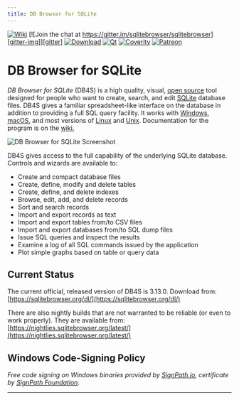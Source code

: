 ```yaml
---
title: DB Browser for SQLite
---
```


[![Wiki][wiki-img]][wiki]
[![Join the chat at https://gitter.im/sqlitebrowser/sqlitebrowser][gitter-img]][gitter]
[![Download][download-img]][download]
[![Qt][qt-img]][qt]
[![Coverity][coverity-img]][coverity]
[![Patreon][patreon-img]][patreon]

# DB Browser for SQLite

_DB Browser for SQLite_ (DB4S) is a high quality, visual,
[open source](https://github.com/sqlitebrowser/sqlitebrowser) tool
designed for people who want to create, search, and edit 
[SQLite](https://www.sqlite.org/) database files.
DB4S gives a familiar spreadsheet-like interface on the database
in addition to providing a full SQL query facility.
It works with [Windows](./dl#windows), 
[macOS](./dl#macos), 
and most versions of [Linux](./dl#linux) 
and [Unix](./dl#freebsd).
Documentation for the program is on the [wiki.](https://github.com/sqlitebrowser/sqlitebrowser/wiki)

![DB Browser for SQLite Screenshot](/images/screenshot.png "DB Browser for SQLite Screenshot")

DB4S gives access to the full capability of the underlying SQLite database.
Controls and wizards are available to:

* Create and compact database files
* Create, define, modify and delete tables
* Create, define, and delete indexes
* Browse, edit, add, and delete records
* Sort and search records
* Import and export records as text
* Import and export tables from/to CSV files
* Import and export databases from/to SQL dump files
* Issue SQL queries and inspect the results
* Examine a log of all SQL commands issued by the application
* Plot simple graphs based on table or query data

## Current Status

The current official, released version of DB4S is 3.13.0. Download from:
[https://sqlitebrowser.org/dl/](https://sqlitebrowser.org/dl/)

There are also nightly builds that are not warranted to be reliable
(or even to work properly). They are available from:
[https://nightlies.sqlitebrowser.org/latest/](https://nightlies.sqlitebrowser.org/latest/)

## Windows Code-Signing Policy

*Free code signing on Windows binaries provided by [SignPath.io](https://signpath.io/), certificate by [SignPath Foundation](https://signpath.org/).*

[gitter-img]: https://badges.gitter.im/sqlitebrowser/sqlitebrowser.svg
[gitter]: https://gitter.im/sqlitebrowser/sqlitebrowser

[download-img]: https://img.shields.io/github/downloads/sqlitebrowser/sqlitebrowser/total.svg
[download]: https://github.com/sqlitebrowser/sqlitebrowser/releases

[qt-img]: https://img.shields.io/badge/Qt-qmake-green.svg
[qt]: https://www.qt.io

[coverity-img]: https://img.shields.io/coverity/scan/11712.svg
[coverity]: https://scan.coverity.com/projects/sqlitebrowser-sqlitebrowser

[patreon-img]: https://img.shields.io/badge/donate-Patreon-coral.svg
[patreon]: https://www.patreon.com/bePatron?u=11578749

[wiki-img]: https://img.shields.io/badge/docs-Wiki-blue.svg
[wiki]: https://github.com/sqlitebrowser/sqlitebrowser/wiki


---
